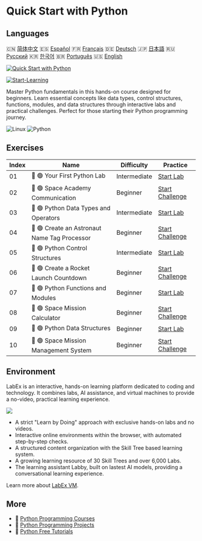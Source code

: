 # Quick Start with Python

## Languages

🇨🇳 [简体中文](README_zh.md) 🇪🇸 [Español](README_es.md) 🇫🇷 [Français](README_fr.md) 🇩🇪 [Deutsch](README_de.md) 🇯🇵 [日本語](README_ja.md) 🇷🇺 [Русский](README_ru.md) 🇰🇷 [한국어](README_ko.md) 🇧🇷 [Português](README_pt.md) 🇺🇸 [English](README.md) 

[![Quick Start with Python](https://cover-creator.labex.io/quick-start-with-python.png)](https://labex.io/courses/quick-start-with-python)

[![Start-Learning](https://img.shields.io/badge/Start-Learning-whitesmoke?style=for-the-badge)](https://labex.io/courses/quick-start-with-python)

Master Python fundamentals in this hands-on course designed for beginners. Learn essential concepts like data types, control structures, functions, modules, and data structures through interactive labs and practical challenges. Perfect for those starting their Python programming journey.

![Linux](https://img.shields.io/badge/Linux-whitesmoke?style=for-the-badge&logo=linux)
![Python](https://img.shields.io/badge/Python-whitesmoke?style=for-the-badge&logo=python)


## Exercises

|   Index | Name                                         | Difficulty   | Practice                                                                                                                      |
|---------|----------------------------------------------|--------------|-------------------------------------------------------------------------------------------------------------------------------|
|      01 | 📖 🟢 Your First Python Lab                  | Intermediate | <a target='_blank' href='https://labex.io/tutorials/python-your-first-python-lab-270256'>Start Lab</a>                        |
|      02 | 🎯 🟢 Space Academy Communication            | Beginner     | <a target='_blank' href='https://labex.io/tutorials/python-space-academy-communication-393069'>Start Challenge</a>            |
|      03 | 📖 🟢 Python Data Types and Operators        | Intermediate | <a target='_blank' href='https://labex.io/tutorials/python-python-data-types-and-operators-393077'>Start Lab</a>              |
|      04 | 🎯 🟢 Create an Astronaut Name Tag Processor | Beginner     | <a target='_blank' href='https://labex.io/tutorials/python-create-an-astronaut-name-tag-processor-393083'>Start Challenge</a> |
|      05 | 📖 🟢 Python Control Structures              | Intermediate | <a target='_blank' href='https://labex.io/tutorials/python-python-control-structures-393123'>Start Lab</a>                    |
|      06 | 🎯 🟢 Create a Rocket Launch Countdown       | Beginner     | <a target='_blank' href='https://labex.io/tutorials/python-create-a-rocket-launch-countdown-393128'>Start Challenge</a>       |
|      07 | 📖 🟢 Python Functions and Modules           | Beginner     | <a target='_blank' href='https://labex.io/tutorials/python-python-functions-and-modules-393141'>Start Lab</a>                 |
|      08 | 🎯 🟢 Space Mission Calculator               | Beginner     | <a target='_blank' href='https://labex.io/tutorials/python-space-mission-calculator-393156'>Start Challenge</a>               |
|      09 | 📖 🟢 Python Data Structures                 | Beginner     | <a target='_blank' href='https://labex.io/tutorials/python-python-data-structures-393168'>Start Lab</a>                       |
|      10 | 🎯 🟢 Space Mission Management System        | Beginner     | <a target='_blank' href='https://labex.io/tutorials/python-space-mission-management-system-393176'>Start Challenge</a>        |

## Environment

LabEx is an interactive, hands-on learning platform dedicated to coding and technology. It combines labs, AI assistance, and virtual machines to provide a no-video, practical learning experience.

![](https://tutorial-screenshot.getvm.io/images/vm-1725247253.png)

- A strict "Learn by Doing" approach with exclusive hands-on labs and no videos.
- Interactive online environments within the browser, with automated step-by-step checks.
- A structured content organization with the Skill Tree based learning system.
- A growing learning resource of 30 Skill Trees and over 6,000 Labs.
- The learning assistant Labby, built on lastest AI models, providing a conversational learning experience.

Learn more about [LabEx VM](https://support.labex.io/using-labex/virtual-machine).

## More

- 🔗 [Python Programming Courses](https://github.com/labex-labs/awesome-programming-courses)
- 🔗 [Python Programming Projects](https://github.com/labex-labs/awesome-programming-projects)
- 🔗 [Python Free Tutorials](https://github.com/labex-labs/python-free-tutorials)

